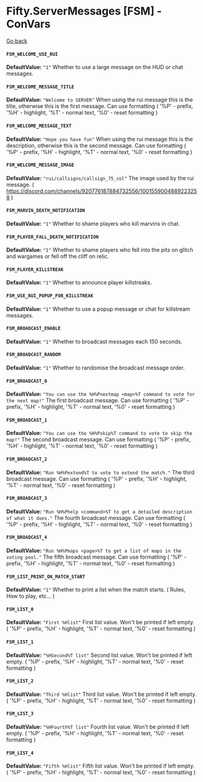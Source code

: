 # Fifty.ServerMessages [FSM] - ConVars
[Go back](./docs_index.md)

#### `FSM_WELCOME_USE_RUI`
**DefaultValue:** `"1"`
  Whether to use a large message on the HUD or chat messages.

#### `FSM_WELCOME_MESSAGE_TITLE`
**DefaultValue:** `"Welcome to SERVER"`
  When using the rui message this is the title, otherwise this is the first message. Can use formatting ( '%P' - prefix, '%H' - highlight, '%T' - normal text, '%0' - reset formatting )

#### `FSM_WELCOME_MESSAGE_TEXT`
**DefaultValue:** `"Hope you have fun"`
  When using the rui message this is the description, otherwise this is the second message. Can use formatting ( '%P' - prefix, '%H' - highlight, '%T' - normal text, '%0' - reset formatting )

#### `FSM_WELCOME_MESSAGE_IMAGE`
**DefaultValue:** `"rui/callsigns/callsign_75_col"`
  The image used by the rui message. ( https://discord.com/channels/920776187884732556/1001559004889223258 )

#### `FSM_MARVIN_DEATH_NOTIFICATION`
**DefaultValue:** `"1"`
  Whether to shame players who kill marvins in chat.

#### `FSM_PLAYER_FALL_DEATH_NOTIFICATION`
**DefaultValue:** `"1"`
  Whether to shame players who fell into the pits on glitch and wargames or fell off the cliff on relic.

#### `FSM_PLAYER_KILLSTREAK`
**DefaultValue:** `"1"`
  Whether to announce player killstreaks.

#### `FSM_USE_RUI_POPUP_FOR_KILLSTREAK`
**DefaultValue:** `"1"`
  Whether to use a popup message or chat for killstream messages.

#### `FSM_BROADCAST_ENABLE`
**DefaultValue:** `"1"`
  Whether to broadcast messages each 150 seconds.

#### `FSM_BROADCAST_RANDOM`
**DefaultValue:** `"1"`
  Whether to randomise the broadcast message order.

#### `FSM_BROADCAST_0`
**DefaultValue:** `"You can use the %H%Pnextmap <map>%T command to vote for the next map!"`
  The first broadcast message. Can use formatting ( '%P' - prefix, '%H' - highlight, '%T' - normal text, '%0' - reset formatting )

#### `FSM_BROADCAST_1`
**DefaultValue:** `"You can use the %H%Pskip%T command to vote to skip the map!"`
  The second broadcast message. Can use formatting ( '%P' - prefix, '%H' - highlight, '%T' - normal text, '%0' - reset formatting )

#### `FSM_BROADCAST_2`
**DefaultValue:** `"Run %H%Pextend%T to vote to extend the match."`
  The third broadcast message. Can use formatting ( '%P' - prefix, '%H' - highlight, '%T' - normal text, '%0' - reset formatting )

#### `FSM_BROADCAST_3`
**DefaultValue:** `"Run %H%Phelp <command>%T to get a detailed description of what it does."`
  The fourth broadcast message. Can use formatting ( '%P' - prefix, '%H' - highlight, '%T' - normal text, '%0' - reset formatting )

#### `FSM_BROADCAST_4`
**DefaultValue:** `"Run %H%Pmaps <page>%T to get a list of maps in the voting pool."`
  The fifth broadcast message. Can use formatting ( '%P' - prefix, '%H' - highlight, '%T' - normal text, '%0' - reset formatting )

#### `FSM_LIST_PRINT_ON_MATCH_START`
**DefaultValue:** `"1"`
  Whether to print a list when the match starts. ( Rules, How to play, etc... )

#### `FSM_LIST_0`
**DefaultValue:** `"First %Hlist"`
  First list value. Won't be printed if left empty. ( '%P' - prefix, '%H' - highlight, '%T' - normal text, '%0' - reset formatting )

#### `FSM_LIST_1`
**DefaultValue:** `"%HSecond%T list"`
  Second list value. Won't be printed if left empty. ( '%P' - prefix, '%H' - highlight, '%T' - normal text, '%0' - reset formatting )

#### `FSM_LIST_2`
**DefaultValue:** `"Third %Hlist"`
  Third list value. Won't be printed if left empty. ( '%P' - prefix, '%H' - highlight, '%T' - normal text, '%0' - reset formatting )

#### `FSM_LIST_3`
**DefaultValue:** `"%HFourth%T list"`
  Fourth list value. Won't be printed if left empty. ( '%P' - prefix, '%H' - highlight, '%T' - normal text, '%0' - reset formatting )

#### `FSM_LIST_4`
**DefaultValue:** `"Fifth %Hlist"`
  Fifth list value. Won't be printed if left empty. ( '%P' - prefix, '%H' - highlight, '%T' - normal text, '%0' - reset formatting )


